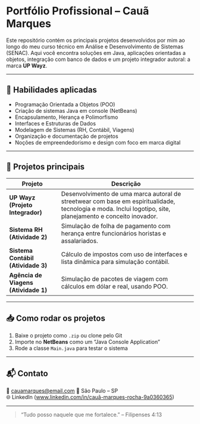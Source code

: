 # Portfólio Profissional – Cauã Marques

Este repositório contém os principais projetos desenvolvidos por mim ao longo do meu curso técnico em Análise e Desenvolvimento de Sistemas (SENAC). Aqui você encontra soluções em Java, aplicações orientadas a objetos, integração com banco de dados e um projeto integrador autoral: a marca **UP Wayz**.

---

## 🧠 Habilidades aplicadas

- Programação Orientada a Objetos (POO)
- Criação de sistemas Java em console (NetBeans)
- Encapsulamento, Herança e Polimorfismo
- Interfaces e Estruturas de Dados
- Modelagem de Sistemas (RH, Contábil, Viagens)
- Organização e documentação de projetos
- Noções de empreendedorismo e design com foco em marca digital

---

## 📁 Projetos principais

| Projeto | Descrição |
|--------|-----------|
| **UP Wayz (Projeto Integrador)** | Desenvolvimento de uma marca autoral de streetwear com base em espiritualidade, tecnologia e moda. Inclui logotipo, site, planejamento e conceito inovador. |
| **Sistema RH (Atividade 2)** | Simulação de folha de pagamento com herança entre funcionários horistas e assalariados. |
| **Sistema Contábil (Atividade 3)** | Cálculo de impostos com uso de interfaces e lista dinâmica para simulação contábil. |
| **Agência de Viagens (Atividade 1)** | Simulação de pacotes de viagem com cálculos em dólar e real, usando POO. |

---

## 📥 Como rodar os projetos

1. Baixe o projeto como `.zip` ou clone pelo Git
2. Importe no **NetBeans** como um “Java Console Application”
3. Rode a classe `Main.java` para testar o sistema

---

## 📬 Contato

📧 cauamarques@email.com 
📍 São Paulo – SP  
🌐 LinkedIn (www.linkedin.com/in/cauã-marques-rocha-9a0360365)

---

> “Tudo posso naquele que me fortalece.” – Filipenses 4:13
